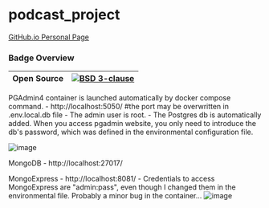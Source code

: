 # podcast_project

[GitHub.io Personal Page](https://ialvata.github.io/)
### Badge Overview

| **Open Source** | [![BSD 3-clause](https://img.shields.io/badge/License-BSD%203--Clause-blue.svg)]()
|---|---|

PGAdmin4 container is launched automatically by docker compose command.
    - http://localhost:5050/  #the port may be overwritten in .env.local.db file
    - The admin user is root.
    - The Postgres db is automatically added. When you access pgadmin website, you only need to 
    introduce the db's password, which was defined in the environmental configuration file. 
    
![image](https://github.com/ialvata/podcast_project/assets/110241614/2f3720e3-27a7-4b64-9451-19f50c286d95)


MongoDB
    - http://localhost:27017/
    
MongoExpress
    - http://localhost:8081/
    - Credentials to access MongoExpress are "admin:pass", even though I changed them in the 
    environmental file. Probably a minor bug in the container...
![image](https://github.com/ialvata/podcast_project/assets/110241614/77ff3266-3944-4b66-8beb-645a71632404)
